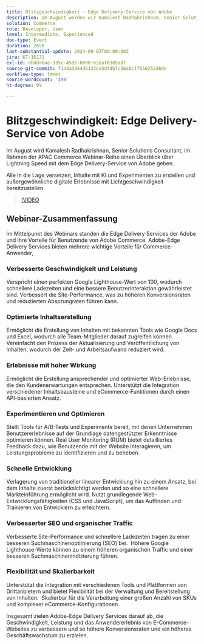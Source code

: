 ```yaml
---
title: Blitzgeschwindigkeit - Edge Delivery-Service von Adobe
description: Im August werden wir Kamalesh Radhakrishnan, Senior Solutions Consultant, im Rahmen der APAC Commerce Webinar-Serie begrüßen, um mit dem Edge Delivery-Service von Adobe einen Überblick über Lightning Speed zu geben. Ermöglichen Sie allen, mit KI und Experimenten Inhalte zu erstellen und außergewöhnliche digitale Erlebnisse in Lichtgeschwindigkeit bereitzustellen.
solution: Commerce
role: Developer, User
level: Intermediate, Experienced
doc-type: Event
duration: 2650
last-substantial-update: 2024-09-03T00:00:00Z
jira: KT-16131
exl-id: dbdda6ae-335c-45db-8090-62eaf0385ad7
source-git-commit: f1a3a3854d5122ea3d4db7c56a0c1fb50252d6de
workflow-type: tm+mt
source-wordcount: '398'
ht-degree: 0%

---
```


# Blitzgeschwindigkeit: Edge Delivery-Service von Adobe

Im August wird Kamalesh Radhakrishnan, Senior Solutions Consultant, im Rahmen der APAC Commerce Webinar-Reihe einen Überblick über Lightning Speed mit dem Edge Delivery-Service von Adobe geben.

Alle in die Lage versetzen, Inhalte mit KI und Experimenten zu erstellen und außergewöhnliche digitale Erlebnisse mit Lichtgeschwindigkeit bereitzustellen.

>[!VIDEO](https://video.tv.adobe.com/v/3433274/?learn=on)

## Webinar-Zusammenfassung

Im Mittelpunkt des Webinars standen die Edge Delivery Services der Adobe und ihre Vorteile für Benutzende von Adobe Commerce. Adobe-Edge Delivery Services bieten mehrere wichtige Vorteile für Commerce-Anwender,

### Verbesserte Geschwindigkeit und Leistung

Verspricht einen perfekten Google Lighthouse-Wert von 100, wodurch schnellere Ladezeiten und eine bessere Benutzerinteraktion gewährleistet sind.
Verbessert die Site-Performance, was zu höheren Konversionsraten und reduzierten Absprungraten führen kann. &#x200B;

### Optimierte Inhaltserstellung

Ermöglicht die Erstellung von Inhalten mit bekannten Tools wie Google Docs und Excel, wodurch alle Team-Mitglieder darauf zugreifen können.
Vereinfacht den Prozess der Aktualisierung und Veröffentlichung von Inhalten, wodurch der Zeit- und Arbeitsaufwand reduziert wird.

### Erlebnisse mit hoher Wirkung

Ermöglicht die Erstellung ansprechender und optimierter Web-Erlebnisse, die den Kundenerwartungen entsprechen.
Unterstützt die Integration verschiedener Inhaltsbausteine und eCommerce-Funktionen durch einen API-basierten Ansatz. &#x200B;

### Experimentieren und Optimieren

Stellt Tools für A/B-Tests und Experimente bereit, mit denen Unternehmen Benutzererlebnisse auf der Grundlage datengestützter Erkenntnisse optimieren können.
Real User Monitoring (RUM) bietet detailliertes Feedback dazu, wie Benutzende mit der Website interagieren, um Leistungsprobleme zu identifizieren und zu beheben. &#x200B;

### Schnelle Entwicklung

Verlagerung von traditioneller linearer Entwicklung hin zu einem Ansatz, bei dem Inhalte zuerst berücksichtigt werden und so eine schnellere Markteinführung ermöglicht wird.
Nutzt grundlegende Web-Entwicklungsfähigkeiten (CSS und JavaScript), um das Auffinden und Trainieren von Entwicklern zu erleichtern. &#x200B;

### Verbesserter SEO und organischer Traffic

Verbesserte Site-Performance und schnellere Ladezeiten tragen zu einer besseren Suchmaschinenoptimierung (SEO) bei. &#x200B;
Höhere Google Lighthouse-Werte können zu einem höheren organischen Traffic und einer besseren Suchmaschinenindizierung führen. &#x200B;

### Flexibilität und Skalierbarkeit

Unterstützt die Integration mit verschiedenen Tools und Plattformen von Drittanbietern und bietet Flexibilität bei der Verwaltung und Bereitstellung von Inhalten. &#x200B;
Skalierbar für die Verarbeitung einer großen Anzahl von SKUs und komplexer eCommerce-Konfigurationen.

Insgesamt zielen Adobe-Edge Delivery Services darauf ab, die Geschwindigkeit, Leistung und das Anwendererlebnis von E-Commerce-Websites zu verbessern und so höhere Konversionsraten und ein höheres Geschäftswachstum zu erzielen.
